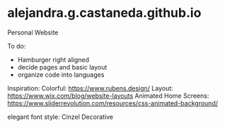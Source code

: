 # alejandra.g.castaneda.github.io
Personal Website

To do:
- Hamburger right aligned
- decide pages and basic layout 
- organize code into languages


Inspiration:
    Colorful: https://www.rubens.design/
    Layout: https://www.wix.com/blog/website-layouts
    Animated Home Screens: https://www.sliderrevolution.com/resources/css-animated-background/


elegant font style: Cinzel Decorative